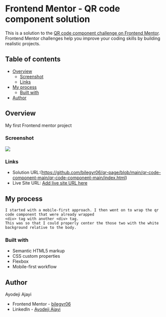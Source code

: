 # Frontend Mentor - QR code component solution

This is a solution to the [QR code component challenge on Frontend Mentor](https://www.frontendmentor.io/challenges/qr-code-component-iux_sIO_H). Frontend Mentor challenges help you improve your coding skills by building realistic projects. 

## Table of contents

- [Overview](#overview)
  - [Screenshot](#screenshot)
  - [Links](#links)
- [My process](#my-process)
  - [Built with](#built-with)
- [Author](#author)

## Overview
My first Frontend mentor project

### Screenshot

![](Screenshot_9-12-2024_211730_127.0.0.1.jpeg)

### Links

- Solution URL:(https://github.com/bilegyr06/qr-page/blob/main/qr-code-component-main/qr-code-component-main/index.html)
- Live Site URL: [Add live site URL here](https://your-live-site-url.com)

## My process
    I started with a mobile-first approach. I then went on to wrap the qr code component that were already wrapped
    <div> tag with another <div> tag.
    This was so that I could properly center the those two with the white background relative to the body.

### Built with

- Semantic HTML5 markup
- CSS custom properties
- Flexbox
- Mobile-first workflow

## Author
Ayodeji Ajayi

- Frontend Mentor - [bilegyr06](https://www.frontendmentor.io/profile/bilegyr06)
- LinkedIn - [Ayodeji Ajayi](https://www.linkedin.com/in/ayodeji-ajayi-83006a287/)

